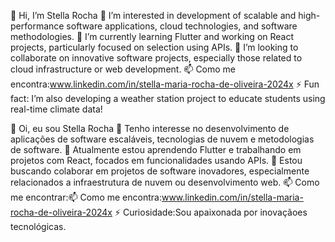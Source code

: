 👋 Hi, I’m Stella Rocha 
👀 I’m interested in development of scalable and high-performance software applications, cloud technologies, and software methodologies.
🌱 I’m currently learning Flutter and working on React projects, particularly focused on selection using APIs.
💞️ I’m looking to collaborate on innovative software projects, especially those related to cloud infrastructure or web development.
📫 Como me encontra:www.linkedin.com/in/stella-maria-rocha-de-oliveira-2024x
⚡ Fun fact: I’m also developing a weather station project to educate students using real-time climate data!

<!---
StellaMRocha/StellaMRocha is a ✨ special ✨ repository because its `README.md` (this file) appears on your GitHub profile.
You can click the Preview link to take a look at your changes.
--->
👋 Oi, eu sou Stella Rocha
👀 Tenho interesse no desenvolvimento de aplicações de software escaláveis, tecnologias de nuvem e metodologias de software.
🌱 Atualmente estou aprendendo Flutter e trabalhando em projetos com React, focados em funcionalidades usando APIs.
💞️ Estou buscando colaborar em projetos de software inovadores, especialmente relacionados a infraestrutura de nuvem ou desenvolvimento web.
📫 Como me encontrar:📫 Como me encontra:www.linkedin.com/in/stella-maria-rocha-de-oliveira-2024x
⚡ Curiosidade:Sou apaixonada por inovaçãoes tecnológicas.
